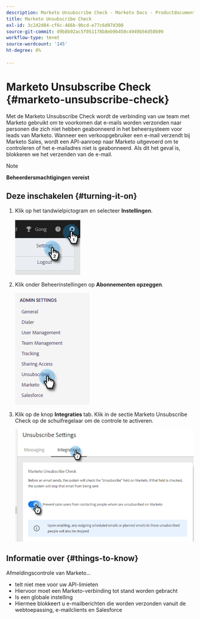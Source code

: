 ```yaml
---
description: Marketo Unsubscribe Check - Marketo Docs - Productdocumentatie
title: Marketo Unsubscribe Check
exl-id: 3c242d04-cf6c-466b-9bcd-e77c6d97d308
source-git-commit: d9b8b92ac5f051178b8eb9b450c4949b56d50b99
workflow-type: tm+mt
source-wordcount: '145'
ht-degree: 0%

---
```


# Marketo Unsubscribe Check {#marketo-unsubscribe-check}

Met de Marketo Unsubscribe Check wordt de verbinding van uw team met Marketo gebruikt om te voorkomen dat e-mails worden verzonden naar personen die zich niet hebben geabonneerd in het beheersysteem voor leads van Marketo. Wanneer een verkoopgebruiker een e-mail verzendt bij Marketo Sales, wordt een API-aanroep naar Marketo uitgevoerd om te controleren of het e-mailadres niet is geabonneerd. Als dit het geval is, blokkeren we het verzenden van de e-mail.

>[!NOTE]
>
>**Beheerdersmachtigingen vereist**

## Deze inschakelen {#turning-it-on}

1. Klik op het tandwielpictogram en selecteer **Instellingen**.

   ![](assets/marketo-unsubscribe-check-1.png)

1. Klik onder Beheerinstellingen op **Abonnementen opzeggen**.

   ![](assets/marketo-unsubscribe-check-2.png)

1. Klik op de knop **Integraties** tab. Klik in de sectie Marketo Unsubscribe Check op de schuifregelaar om de controle te activeren.

   ![](assets/marketo-unsubscribe-check-3.png)

## Informatie over {#things-to-know}

Afmeldingscontrole van Marketo...

* telt niet mee voor uw API-limieten
* Hiervoor moet een Marketo-verbinding tot stand worden gebracht
* Is een globale instelling
* Hiermee blokkeert u e-mailberichten die worden verzonden vanuit de webtoepassing, e-mailclients en Salesforce
